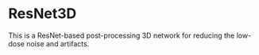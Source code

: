 # ResNet3D
This is a ResNet-based post-processing 3D network for reducing the low-dose noise and artifacts.
